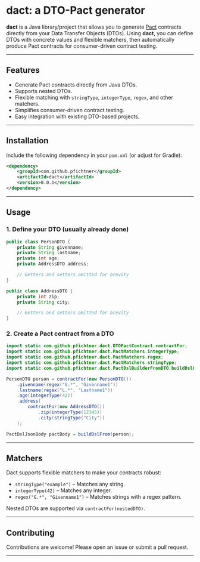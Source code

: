 # dact: a DTO-Pact generator

**dact** is a Java library/project that allows you to generate [Pact](https://docs.pact.io/) contracts directly from your Data Transfer Objects (DTOs). Using **dact**, you can define DTOs with concrete values and flexible matchers, then automatically produce Pact contracts for consumer-driven contract testing.

---

## Features

- Generate Pact contracts directly from Java DTOs.
- Supports nested DTOs.
- Flexible matching with `stringType`, `integerType`, `regex`, and other matchers.
- Simplifies consumer-driven contract testing.
- Easy integration with existing DTO-based projects.

---

## Installation

Include the following dependency in your `pom.xml` (or adjust for Gradle):

```xml
<dependency>
    <groupId>com.github.pfichtner</groupId>
    <artifactId>dact</artifactId>
    <version>0.0.1</version>
</dependency>
```

---

## Usage

### 1. Define your DTO (usually already done)

```java
public class PersonDTO {
    private String givenname;
    private String lastname;
    private int age;
    private AddressDTO address;

    // Getters and setters omitted for brevity
}

public class AddressDTO {
    private int zip;
    private String city;

    // Getters and setters omitted for brevity
}
```

### 2. Create a Pact contract from a DTO

```java
import static com.github.pfichtner.dact.DTOPactContract.contractFor;
import static com.github.pfichtner.dact.PactMatchers.integerType;
import static com.github.pfichtner.dact.PactMatchers.regex;
import static com.github.pfichtner.dact.PactMatchers.stringType;
import static com.github.pfichtner.dact.PactDslBuilderFromDTO.buildDslFrom;

PersonDTO person = contractFor(new PersonDTO())
    .givenname(regex("G.*", "Givenname1"))
    .lastname(regex("L.*", "Lastname1"))
    .age(integerType(42))
    .address(
        contractFor(new AddressDTO())
            .zip(integerType(12345))
            .city(stringType("City"))
    );

PactDslJsonBody pactBody = buildDslFrom(person);
```

---

## Matchers

Dact supports flexible matchers to make your contracts robust:

- `stringType("example")` – Matches any string.
- `integerType(42)` – Matches any integer.
- `regex("G.*", "Givenname1")` – Matches strings with a regex pattern.

Nested DTOs are supported via `contractFor(nestedDTO)`.

---

## Contributing

Contributions are welcome! Please open an issue or submit a pull request.

---

